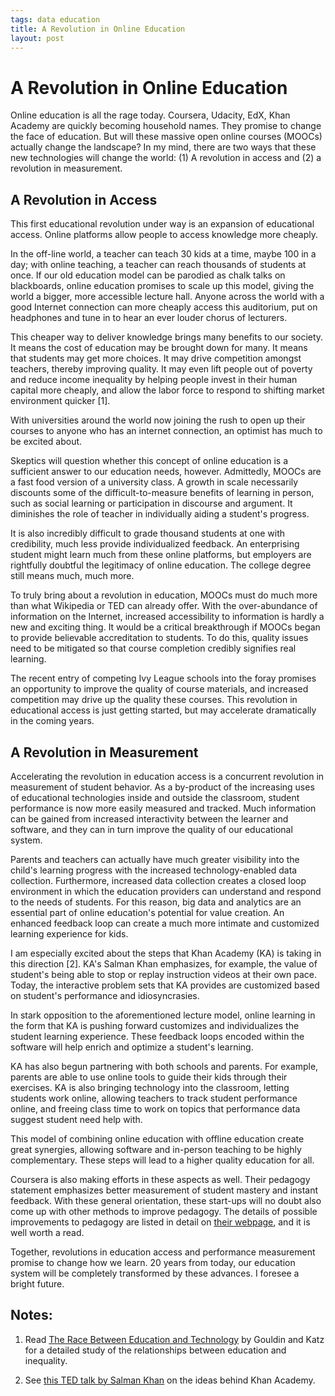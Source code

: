 ```yaml
--- 
tags: data education
title: A Revolution in Online Education
layout: post
---
```


# A Revolution in Online Education

Online education is all the rage today. Coursera, Udacity, EdX, Khan
Academy are quickly becoming household names. They promise to change
the face of education. But will these massive open online courses (MOOCs)
actually change the landscape? In my mind, there are two ways that these new technologies 
will change the world: (1) A revolution in access and (2) a revolution in measurement.

## A Revolution in Access

This first educational revolution under way is an expansion of educational access. 
Online platforms allow people to access knowledge more cheaply. 

In the off-line world, a teacher 
can teach 30 kids at a time, maybe 100 in a day; with online teaching, a teacher
can reach thousands of students at once. If our old education model
can be parodied as chalk talks on blackboards, online education
promises to scale up this model, giving the world a bigger, more
accessible lecture hall. Anyone across the world with a good Internet
connection can more cheaply access this auditorium, put on headphones
and tune in to hear an ever louder chorus of lecturers.

This cheaper way to deliver knowledge brings many benefits to our society. 
It means the cost of education may be 
brought down for many. It means that students may get more 
choices. It may drive competition amongst teachers, thereby improving quality. 
It may even lift people out of poverty and reduce income inequality 
by helping people invest in their human capital more cheaply, 
and allow the labor force to respond to shifting market environment quicker \[1\]. 

With universities around the 
world now joining the rush to open up their courses to 
anyone who has an internet connection, an optimist has much to be 
excited about. 

Skeptics will question whether this concept of online education is a
sufficient answer to our education needs, however. Admittedly, MOOCs are 
a fast food version of a university class. A growth in scale
necessarily discounts some of the difficult-to-measure benefits of
learning in person, such as social learning or participation in
discourse and argument. It diminishes the role of teacher in 
individually aiding a student's progress. 

It is also incredibly difficult 
to grade thousand students at one with credibility, much less provide 
individualized feedback. An enterprising student might learn much 
from these online platforms, but employers are rightfully doubtful 
the legitimacy of online education. The college degree still means much,
much more. 

To truly bring about a revolution in education, MOOCs must do much more than what 
Wikipedia or TED can already offer. With the over-abundance of information on the Internet, 
increased accessibility to information is hardly a new and exciting thing. 
It would be a critical breakthrough if MOOCs began to provide believable 
accreditation to students. To do this, quality issues need to be mitigated 
so that course completion credibly signifies real learning. 

The recent entry of competing Ivy League schools into the foray promises 
an opportunity to improve the quality of course materials, and increased 
competition may drive up the quality these courses. This revolution in 
educational access is just getting started, but may accelerate dramatically 
in the coming years. 

## A Revolution in Measurement

Accelerating the revolution in education access is a concurrent 
revolution in measurement of student behavior. 
As a by-product of the increasing uses of educational 
technologies inside and outside the classroom, 
student performance is now more easily measured and tracked. 
Much information can be gained from increased interactivity between 
the learner and software, and they can in turn improve 
the quality of our educational system. 

Parents and teachers can actually have much greater visibility into 
the child's learning progress with the increased technology-enabled 
data collection. Furthermore, increased data collection creates 
a closed loop environment in which the education providers can understand 
and respond to the needs of students. For this reason, big data and 
analytics are an essential part of online education's potential for value creation. 
An enhanced feedback loop can create a much more intimate and customized learning 
experience for kids.

I am especially excited about the steps that Khan Academy (KA) is taking in 
this direction \[2\].  KA's Salman Khan emphasizes, for example, the value of student's 
being able to stop or replay instruction videos at their own pace. Today, 
the interactive problem sets that KA provides are customized based on student's 
performance and idiosyncrasies. 

In stark opposition to the aforementioned lecture 
model, online learning in the form that KA is pushing forward customizes and 
individualizes the student learning experience. These feedback loops 
encoded within the software will help enrich and optimize a student's learning. 

KA has also begun partnering with both schools and parents. For example, 
parents are able to use online tools to guide their kids through their exercises.
KA is also bringing technology into the classroom, letting students work online, 
allowing teachers to track student performance online, and freeing class time 
to work on topics that performance data suggest student need help with. 

This model of combining online education with offline education create 
great synergies, allowing software and in-person teaching to be highly complementary. 
These steps will lead to a higher quality education for all. 

Coursera is also making efforts in these aspects as well. 
Their pedagogy statement emphasizes better measurement of student mastery and
instant feedback. With these general orientation, these start-ups will no doubt also 
come up with other methods to improve pedagogy. The details of possible 
improvements to pedagogy are listed in detail on [their webpage][coursera], 
and it is well worth a read. 

[coursera]: https://www.coursera.org/about/pedagogy

Together, revolutions in education access and performance measurement promise to change 
how we learn. 20 years from today, our education system will be completely 
transformed by these advances. I foresee a bright future. 

## Notes:

1. Read [The Race Between Education and Technology][katz] by Gouldin and Katz for a detailed study of the relationships between education and inequality. 

2. See [this TED talk by Salman Khan][ted] on the ideas behind Khan Academy.

[katz]: http://www.amazon.com/Race-between-Education-Technology/dp/0674035305

[ted]: http://www.youtube.com/watch?v=gM95HHI4gLk

